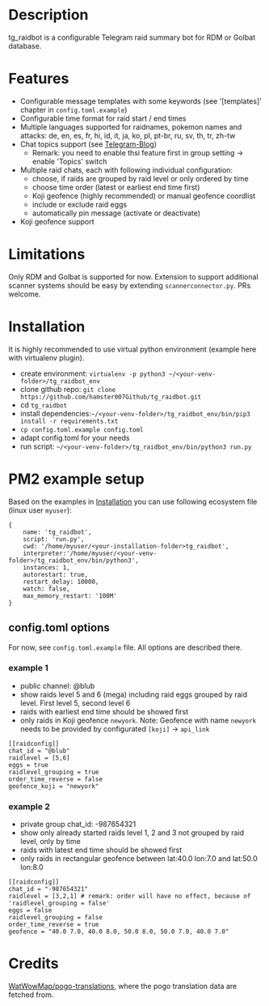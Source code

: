 # Description
tg_raidbot is a configurable Telegram raid summary bot for RDM or Golbat database.

# Features
- Configurable message templates with some keywords (see '[templates]' chapter in `config.toml.example`)
- Configurable time format for raid start / end times
- Multiple languages supported for raidnames, pokemon names and attacks: de, en, es, fr, hi, id, it, ja, ko, pl, pt-br, ru, sv, th, tr, zh-tw
- Chat topics support (see [Telegram-Blog](https://www.telegram.org/blog/topics-in-groups-collectible-usernames))
  - Remark: you need to enable thsi feature first in group setting -> enable 'Topics' switch
- Multiple raid chats, each with following individual configuration:
  - choose, if raids are grouped by raid level or only ordered by time
  - choose time order (latest or earliest end time first)
  - Koji geofence (highly recommended) or manual geofence coordlist
  - include or exclude raid eggs
  - automatically pin message (activate or deactivate)
- Koji geofence support

# Limitations
Only RDM and Golbat is supported for now. Extension to support additional scanner systems should be easy by extending `scannerconnector.py`. PRs welcome.

# Installation
It is highly recommended to use virtual python environment (example here with virtualenv plugin).
- create environment: `virtualenv -p python3 ~/<your-venv-folder>/tg_raidbot_env`
- clone github repo: `git clone https://github.com/hamster007Github/tg_raidbot.git`
- cd `tg_raidbot`
- install dependencies:`~/<your-venv-folder>/tg_raidbot_env/bin/pip3 install -r requirements.txt`
- `cp config.toml.example config.toml`
- adapt config.toml for your needs
- run script: `~/<your-venv-folder>/tg_raidbot_env/bin/python3 run.py`

# PM2 example setup
Based on the examples in [Installation](#Installation) you can use following ecosystem file (linux user `myuser`):
```
{
    name: 'tg_raidbot',
    script: 'run.py',
    cwd: '/home/myuser/<your-installation-folder>tg_raidbot',
    interpreter:'/home/myuser/<your-venv-folder>/tg_raidbot_env/bin/python3',
    instances: 1,
    autorestart: true,
    restart_delay: 10000,
    watch: false,
    max_memory_restart: '100M'
}
```

## config.toml options
For now, see `config.toml.example` file. All options are described there.

### example 1
- public channel: @blub
- show raids level 5 and 6 (mega) including raid eggs grouped by raid level. First level 5, second level 6
- raids with earliest end time should be showed first
- only raids in Koji geofence `newyork`. Note: Geofence with name `newyork` needs to be provided by configurated `[koji]` -> `api_link`

```
[[raidconfig]]
chat_id = "@blub"
raidlevel = [5,6]
eggs = true
raidlevel_grouping = true
order_time_reverse = false
geofence_koji = "newyork"
```
### example 2
- private group chat_id: -987654321
- show only already started raids level 1, 2 and 3 not grouped by raid level, only by time
- raids with latest end time should be showed first
- only raids in rectangular geofence between lat:40.0 lon:7.0 and lat:50.0 lon:8.0

```
[[raidconfig]]
chat_id = "-987654321"
raidlevel = [3,2,1] # remark: order will have no effect, because of 'raidlevel_grouping = false'
eggs = false
raidlevel_grouping = false
order_time_reverse = true
geofence = "40.0 7.0, 40.0 8.0, 50.0 8.0, 50.0 7.0, 40.0 7.0"
```

# Credits
[WatWowMap/pogo-translations](https://github.com/WatWowMap/pogo-translations), where the pogo translation data are fetched from.
